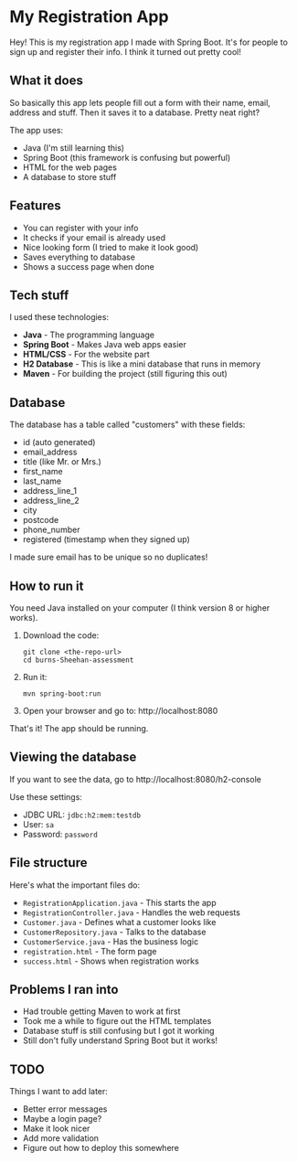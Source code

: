 # My Registration App

Hey! This is my registration app I made with Spring Boot. It's for people to sign up and register their info. I think it turned out pretty cool!

## What it does

So basically this app lets people fill out a form with their name, email, address and stuff. Then it saves it to a database. Pretty neat right?

The app uses:

- Java (I'm still learning this)
- Spring Boot (this framework is confusing but powerful)
- HTML for the web pages
- A database to store stuff

## Features

- You can register with your info
- It checks if your email is already used
- Nice looking form (I tried to make it look good)
- Saves everything to database
- Shows a success page when done

## Tech stuff

I used these technologies:

- **Java** - The programming language
- **Spring Boot** - Makes Java web apps easier
- **HTML/CSS** - For the website part
- **H2 Database** - This is like a mini database that runs in memory
- **Maven** - For building the project (still figuring this out)

## Database

The database has a table called "customers" with these fields:

- id (auto generated)
- email_address
- title (like Mr. or Mrs.)
- first_name
- last_name
- address_line_1
- address_line_2
- city
- postcode
- phone_number
- registered (timestamp when they signed up)

I made sure email has to be unique so no duplicates!

## How to run it

You need Java installed on your computer (I think version 8 or higher works).

1. Download the code:

   ```
   git clone <the-repo-url>
   cd burns-Sheehan-assessment
   ```

2. Run it:

   ```
   mvn spring-boot:run
   ```

3. Open your browser and go to: http://localhost:8080

That's it! The app should be running.

## Viewing the database

If you want to see the data, go to http://localhost:8080/h2-console

Use these settings:

- JDBC URL: `jdbc:h2:mem:testdb`
- User: `sa`
- Password: `password`

## File structure

Here's what the important files do:

- `RegistrationApplication.java` - This starts the app
- `RegistrationController.java` - Handles the web requests
- `Customer.java` - Defines what a customer looks like
- `CustomerRepository.java` - Talks to the database
- `CustomerService.java` - Has the business logic
- `registration.html` - The form page
- `success.html` - Shows when registration works

## Problems I ran into

- Had trouble getting Maven to work at first
- Took me a while to figure out the HTML templates
- Database stuff is still confusing but I got it working
- Still don't fully understand Spring Boot but it works!

## TODO

Things I want to add later:

- Better error messages
- Maybe a login page?
- Make it look nicer
- Add more validation
- Figure out how to deploy this somewhere

